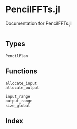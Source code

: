 # PencilFFTs.jl

Documentation for PencilFFTs.jl

```@contents
```

## Types

```@docs
PencilPlan

```

## Functions

```@docs
allocate_input
allocate_output

input_range
output_range
size_global
```

## Index

```@index
```
